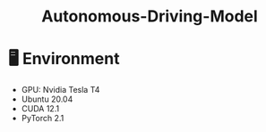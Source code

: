 <div align="center">

# Autonomous-Driving-Model

</div>

# 🖥️ Environment
- GPU: Nvidia Tesla T4
- Ubuntu 20.04
- CUDA 12.1
- PyTorch 2.1
